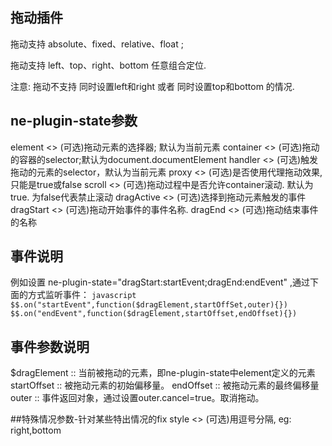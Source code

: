 ## 拖动插件
拖动支持 absolute、fixed、relative、float ;

拖动支持 left、top、right、bottom 任意组合定位.

注意: 拖动不支持 同时设置left和right 或者 同时设置top和bottom 的情况.

## ne-plugin-state参数
element <<String>> (可选)拖动元素的选择器; 默认为当前元素
container <<String>> (可选)拖动的容器的selector;默认为document.documentElement
handler <<String>> (可选)触发拖动的元素的selector，默认为当前元素
proxy <<Boolean>>  (可选)是否使用代理拖动效果,只能是true或false
scroll <<Boolean>> (可选)拖动过程中是否允许container滚动. 默认为true. 为false代表禁止滚动
dragActive <<String>> (可选)选择到拖动元素触发的事件
dragStart <<String>> (可选)拖动开始事件的事件名称.
dragEnd  <<String>> (可选)拖动结束事件的名称

## 事件说明
例如设置 ne-plugin-state="dragStart:startEvent;dragEnd:endEvent"  ,通过下面的方式监听事件：
``javascript
$$.on("startEvent",function($dragElement,startOffSet,outer){})
$$.on("endEvent",function($dragElement,startOffset,endOffset){})
``

## 事件参数说明
$dragElement :: 当前被拖动的元素，即ne-plugin-state中element定义的元素
startOffset :: 被拖动元素的初始偏移量。
endOffset  ::  被拖动元素的最终偏移量
outer :: 事件返回对象，通过设置outer.cancel=true。取消拖动。

##特殊情况参数-针对某些特出情况的fix
style <<String>> (可选)用逗号分隔, eg: right,bottom
